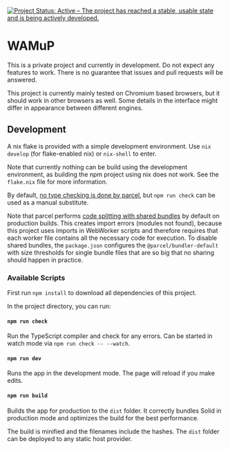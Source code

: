 [![Project Status: Active – The project has reached a stable, usable state and is being actively developed.](https://www.repostatus.org/badges/latest/active.svg)](https://www.repostatus.org/#active)

# WAMuP

This is a private project and currently in development.
Do not expect any features to work.
There is no guarantee that issues and pull requests will be answered.

This project is currently mainly tested on Chromium based browsers, but it should work in other browsers as well.
Some details in the interface might differ in appearance between different engines.

## Development

A nix flake is provided with a simple development environment.
Use `nix develop` (for flake-enabled nix) or `nix-shell` to enter.

Note that currently nothing can be build using the development environment, as building the npm project using nix does not work.
See the `flake.nix` file for more information.

By default, [no type checking is done by parcel](https://parceljs.org/languages/typescript), but `npm run check` can be used as a manual substitute.

Note that parcel performs [code splitting with shared bundles](https://parceljs.org/features/code-splitting/#shared-bundles) by default on production builds.
This creates import errors (modules not found), because this project uses imports in WebWorker scripts and therefore requires that each worker file contains all the necessary code for execution.
To disable shared bundles, the `package.json` configures the `@parcel/bundler-default` with size thresholds for single bundle files that are so big that no sharing should happen in practice.

### Available Scripts

First run `npm install` to download all dependencies of this project.

In the project directory, you can run:

#### `npm run check`

Run the TypeScript compiler and check for any errors.
Can be started in watch mode via `npm run check -- --watch`.

#### `npm run dev`

Runs the app in the development mode.
The page will reload if you make edits.

#### `npm run build`

Builds the app for production to the `dist` folder.
It correctly bundles Solid in production mode and optimizes the build for the best performance.

The build is minified and the filenames include the hashes.
The `dist` folder can be deployed to any static host provider.
